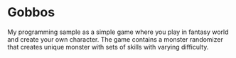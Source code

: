 # Gobbos
My programming sample as a simple game where you play in fantasy world and create your own character. The game contains a monster randomizer that creates unique monster with sets of skills with varying difficulty. 

